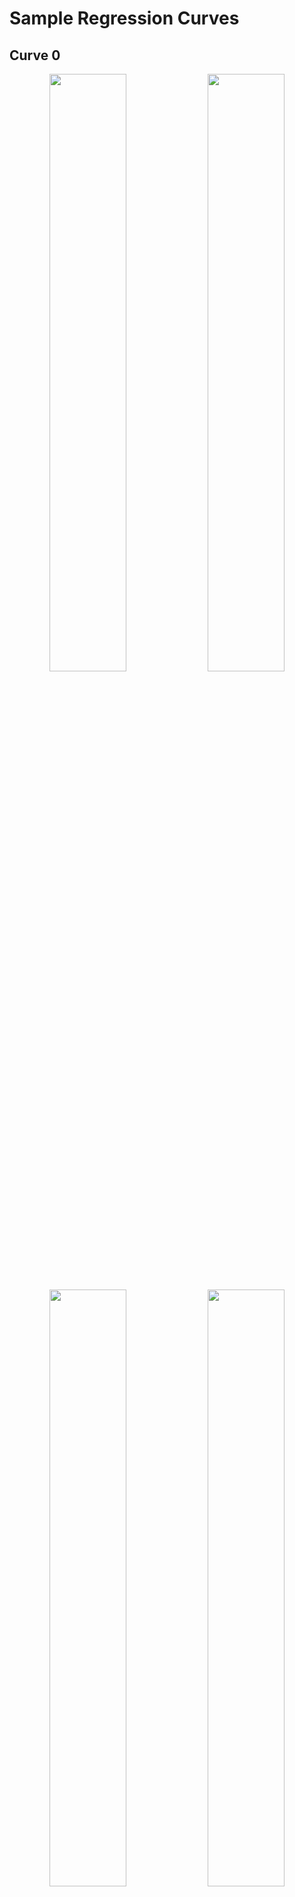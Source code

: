 
# Sample Regression Curves

## Curve 0
<p align="middle">
  <img src="outputs/curve0/tempered-PointWiseWassersteinRegularisation.png" width="49.5%" />
  <img src="outputs/curve0/tempered-PointWiseBhattacharyyaRegularisation.png" width="49.5%" />
</p>
<p align="middle">
  <img src="outputs/curve0/tempered-SquaredDifferenceRegularisation.png" width="49.5%" />
  <img src="outputs/curve0/tempered-WassersteinRegularisation.png" width="49.5%" />
</p>
<p align="middle">
  <img src="outputs/curve0/tempered-PointWiseKLRegularisation.png" width="49.5%" />
  <img src="outputs/curve0/tempered-PointWiseSymmetricKLRegularisation.png" width="49.5%" />
</p>

## Curve 1
<p align="middle">
  <img src="outputs/curve1/tempered-PointWiseWassersteinRegularisation.png" width="49.5%" />
  <img src="outputs/curve1/tempered-PointWiseBhattacharyyaRegularisation.png" width="49.5%" />
</p>
<p align="middle">
  <img src="outputs/curve1/tempered-SquaredDifferenceRegularisation.png" width="49.5%" />
  <img src="outputs/curve1/tempered-WassersteinRegularisation.png" width="49.5%" />
</p>
<p align="middle">
  <img src="outputs/curve1/tempered-PointWiseKLRegularisation.png" width="49.5%" />
  <img src="outputs/curve1/tempered-PointWiseSymmetricKLRegularisation.png" width="49.5%" />
</p>

## Curve 2
<p align="middle">
  <img src="outputs/curve2/tempered-PointWiseWassersteinRegularisation.png" width="49.5%" />
  <img src="outputs/curve2/tempered-PointWiseBhattacharyyaRegularisation.png" width="49.5%" />
</p>
<p align="middle">
  <img src="outputs/curve2/tempered-SquaredDifferenceRegularisation.png" width="49.5%" />
  <img src="outputs/curve2/tempered-WassersteinRegularisation.png" width="49.5%" />
</p>
<p align="middle">
  <img src="outputs/curve2/tempered-PointWiseKLRegularisation.png" width="49.5%" />
  <img src="outputs/curve2/tempered-PointWiseSymmetricKLRegularisation.png" width="49.5%" />
</p>

## Curve 3
<p align="middle">
  <img src="outputs/curve3/tempered-PointWiseWassersteinRegularisation.png" width="49.5%" />
  <img src="outputs/curve3/tempered-PointWiseBhattacharyyaRegularisation.png" width="49.5%" />
</p>
<p align="middle">
  <img src="outputs/curve3/tempered-SquaredDifferenceRegularisation.png" width="49.5%" />
  <img src="outputs/curve3/tempered-WassersteinRegularisation.png" width="49.5%" />
</p>
<p align="middle">
  <img src="outputs/curve3/tempered-PointWiseKLRegularisation.png" width="49.5%" />
  <img src="outputs/curve3/tempered-PointWiseSymmetricKLRegularisation.png" width="49.5%" />
</p>


## Curve 4
<p align="middle">
  <img src="outputs/curve4/tempered-PointWiseWassersteinRegularisation.png" width="49.5%" />
  <img src="outputs/curve4/tempered-PointWiseBhattacharyyaRegularisation.png" width="49.5%" />
</p>
<p align="middle">
  <img src="outputs/curve4/tempered-SquaredDifferenceRegularisation.png" width="49.5%" />
  <img src="outputs/curve4/tempered-WassersteinRegularisation.png" width="49.5%" />
</p>
<p align="middle">
  <img src="outputs/curve4/tempered-PointWiseKLRegularisation.png" width="49.5%" />
  <img src="outputs/curve4/tempered-PointWiseSymmetricKLRegularisation.png" width="49.5%" />
</p>

## Curve 5
<p align="middle">
  <img src="outputs/curve5/tempered-PointWiseWassersteinRegularisation.png" width="49.5%" />
  <img src="outputs/curve5/tempered-PointWiseBhattacharyyaRegularisation.png" width="49.5%" />
</p>
<p align="middle">
  <img src="outputs/curve5/tempered-SquaredDifferenceRegularisation.png" width="49.5%" />
  <img src="outputs/curve5/tempered-WassersteinRegularisation.png" width="49.5%" />
</p>
<p align="middle">
  <img src="outputs/curve5/tempered-PointWiseKLRegularisation.png" width="49.5%" />
  <img src="outputs/curve5/tempered-PointWiseSymmetricKLRegularisation.png" width="49.5%" />
</p>

## Curve 6
<p align="middle">
  <img src="outputs/curve6/tempered-PointWiseWassersteinRegularisation.png" width="49.5%" />
  <img src="outputs/curve6/tempered-PointWiseBhattacharyyaRegularisation.png" width="49.5%" />
</p>
<p align="middle">
  <img src="outputs/curve6/tempered-SquaredDifferenceRegularisation.png" width="49.5%" />
  <img src="outputs/curve6/tempered-WassersteinRegularisation.png" width="49.5%" />
</p>
<p align="middle">
  <img src="outputs/curve6/tempered-PointWiseKLRegularisation.png" width="49.5%" />
  <img src="outputs/curve6/tempered-PointWiseSymmetricKLRegularisation.png" width="49.5%" />
</p>

## Curve 7
<p align="middle">
  <img src="outputs/curve7/tempered-PointWiseWassersteinRegularisation.png" width="49.5%" />
  <img src="outputs/curve7/tempered-PointWiseBhattacharyyaRegularisation.png" width="49.5%" />
</p>
<p align="middle">
  <img src="outputs/curve7/tempered-SquaredDifferenceRegularisation.png" width="49.5%" />
  <img src="outputs/curve7/tempered-WassersteinRegularisation.png" width="49.5%" />
</p>
<p align="middle">
  <img src="outputs/curve7/tempered-PointWiseKLRegularisation.png" width="49.5%" />
  <img src="outputs/curve7/tempered-PointWiseSymmetricKLRegularisation.png" width="49.5%" />
</p>

## Curve 8
<p align="middle">
  <img src="outputs/curve8/tempered-PointWiseWassersteinRegularisation.png" width="49.5%" />
  <img src="outputs/curve8/tempered-PointWiseBhattacharyyaRegularisation.png" width="49.5%" />
</p>
<p align="middle">
  <img src="outputs/curve8/tempered-SquaredDifferenceRegularisation.png" width="49.5%" />
  <img src="outputs/curve8/tempered-WassersteinRegularisation.png" width="49.5%" />
</p>
<p align="middle">
  <img src="outputs/curve8/tempered-PointWiseKLRegularisation.png" width="49.5%" />
  <img src="outputs/curve8/tempered-PointWiseSymmetricKLRegularisation.png" width="49.5%" />
</p>

## Curve 9
<p align="middle">
  <img src="outputs/curve9/tempered-PointWiseWassersteinRegularisation.png" width="49.5%" />
  <img src="outputs/curve9/tempered-PointWiseBhattacharyyaRegularisation.png" width="49.5%" />
</p>
<p align="middle">
  <img src="outputs/curve9/tempered-SquaredDifferenceRegularisation.png" width="49.5%" />
  <img src="outputs/curve9/tempered-WassersteinRegularisation.png" width="49.5%" />
</p>
<p align="middle">
  <img src="outputs/curve9/tempered-PointWiseKLRegularisation.png" width="49.5%" />
  <img src="outputs/curve9/tempered-PointWiseSymmetricKLRegularisation.png" width="49.5%" />
</p>